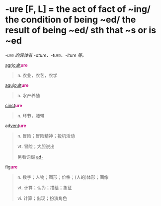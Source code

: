# -ure [F, L] = the act of fact of ~ing/ the condition of being ~ed/ the result of being ~ed/ sth that ~s or is ~ed

*-ure 的异体有 -ature、-ture、-iture 等。*

[agr](_agr_.md)i[cult](_cult_.md)<b style="color: #C71585;">ure</b>
> n. 农业，农艺，农学

[aqu](_aqu_.md)i[cult](_cult_.md)<b style="color: #C71585;">ure</b>
> n. 水产养殖

[cinct](_cinct_.md)<b style="color: #C71585;">ure</b>
> n. 环节，腰带

ad[vent](_ven_.md)<b style="color: #C71585;">ure</b>
> n. 冒险；冒险精神；投机活动
>
> vt. 冒险；大胆说出
>
> 另看词缀 [ad-](ad-.md)

[fig](_fig_.md)<b style="color: #C71585;">ure</b>
> n. 数字；人物；图形；价格；(人的)体形；画像
>
> vt. 计算；认为；描绘；象征
>
> vi. 计算；出现；扮演角色
